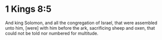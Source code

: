 # 1 Kings 8:5

And king Solomon, and all the congregation of Israel, that were assembled unto him, [were] with him before the ark, sacrificing sheep and oxen, that could not be told nor numbered for multitude.